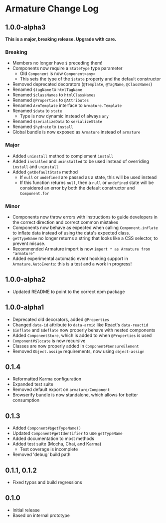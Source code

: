 # Armature Change Log

## 1.0.0-alpha3
**This is a major, breaking release. Upgrade with care.**

### Breaking
- Members no longer have `$` preceding them!
- Components now require a `StateType` type parameter
	- Old `Component` is now `Component<any>`
	- This sets the type of the `$state` property and the default constructor
- Removed deprecated decorators (`@Template`, `@TagName`, `@ClassNames`)
- Renamed `$tagName` to `htmlTagName`
- Renamed `$classNames` to `htmlClassNames`
- Renamed `@Properties` to `@Attributes`
- Renamed `ArmTemplate` interface to `Armature.Template`
- Renamed `$data` to `state`
	- Type is now dynamic instead of always `any`
- Renamed `$serializeData` to `serializeState`
- Renamed `$hydrate` to `install`
- Global bundle is now exposed as `Armature` instead of `armature`

### Major
- Added `uninstall` method to complement `install`
- Added `installed` and `uninstalled` to be used instead of overriding `install` and `uninstall`
- Added `getDefaultState` method
	- If `null` or `undefined` are passed as a state, this will be used instead
	- If this function returns `null`, then a `null` or `undefined` state will be considered an error by both the default constructor and `Component.for`

### Minor
- Components now throw errors with instructions to guide developers in the correct direction and correct common mistakes
- Components now behave as expected when calling `Component.inflate` to inflate data instead of using the data's expected class.
- `getTypeName` no longer returns a string that looks like a CSS selector, to prevent misuse.
- Recommended Armature import is now `import * as Armature from "armature"`
- Added experimental automatic event hooking support in `Armature.AutoEvents`: this is a test and a work in progress!

## 1.0.0-alpha2
- Updated README to point to the correct npm package

## 1.0.0-alpha1
- Deprecated old decorators, added `@Properties`
- Changed `data-id` attribute to `data-armid` like React's `data-reactid`
- `$inflate` and `$deflate` now properly behave with nested components
- Added `ComponentStore`, which is added to when `@Properties` is used
- `Component#$locate` is now recursive
- Classes are now properly added in `Component#$ensureElement`
- Removed `Object.assign` requirements, now using `object-assign`

## 0.1.4
- Reformatted Karma configuration
- Expanded test suite
- Removed default export on `armature/Component`
- Browserify bundle is now standalone, which allows for better consumption

## 0.1.3
- Added `Component#$getTypeName()`
- Updated `Component#getIdentifier` to use `getTypeName`
- Added documentation to most methods
- Added test suite (Mocha, Chai, and Karma)
	- Test coverage is incomplete
- Removed 'debug' build path

## 0.1.1, 0.1.2
- Fixed typos and build regressions

## 0.1.0
- Initial release
- Based on internal prototype